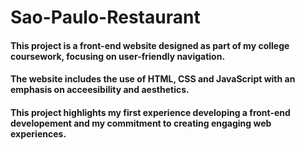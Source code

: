 <h1>Sao-Paulo-Restaurant</h1>

<h4>This project is a front-end website designed as part of my college coursework, focusing on user-friendly navigation.</h2>

<h4>The website includes the use of HTML, CSS and JavaScript with an emphasis on acceesibility and aesthetics.</h2>

<h4>This project highlights my first experience developing a front-end developement and my commitment to creating engaging web experiences.</h2>
